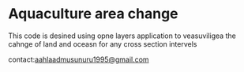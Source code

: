 # Aquaculture area change
<p>This code is desined using opne layers application to veasuviligea the cahnge of land and oceasn for any cross section intervels</p>

  
contact:aahlaadmusunuru1995@gmail.com

